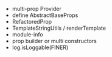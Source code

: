 - multi-prop Provider
- define AbstractBaseProps
- RefactoredProp
- TemplateStringUtils / renderTemplate
- module-info
- prop builder or multi constructors
- log.isLoggable(FINER)

